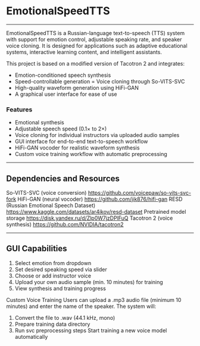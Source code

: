 # EmotionalSpeedTTS
---

EmotionalSpeedTTS is a Russian-language text-to-speech (TTS) system with support for emotion control, adjustable speaking rate, and speaker voice cloning. It is designed for applications such as adaptive educational systems, interactive learning content, and intelligent assistants.


This project is based on a modified version of Tacotron 2 and integrates:
- Emotion-conditioned speech synthesis
- Speed-controllable generation
= Voice cloning through So-VITS-SVC
- High-quality waveform generation using HiFi-GAN
- A graphical user interface for ease of use


### Features
- Emotional synthesis
- Adjustable speech speed (0.1× to 2×)
- Voice cloning for individual instructors via uploaded audio samples
- GUI interface for end-to-end text-to-speech workflow
- HiFi-GAN vocoder for realistic waveform synthesis
- Custom voice training workflow with automatic preprocessing


---


## Dependencies and Resources
So-VITS-SVC (voice conversion) https://github.com/voicepaw/so-vits-svc-fork
HiFi-GAN (neural vocoder) https://github.com/jik876/hifi-gan
RESD (Russian Emotional Speech Dataset) https://www.kaggle.com/datasets/ar4ikov/resd-dataset
Pretrained model storage https://disk.yandex.ru/d/Zlp0W7jzDPlFuQ
Tacotron 2 (voice synthesis) https://github.com/NVIDIA/tacotron2


---


## GUI Capabilities
1. Select emotion from dropdown
2. Set desired speaking speed via slider
3. Choose or add instructor voice
4. Upload your own audio sample (min. 10 minutes) for training
5. View synthesis and training progress

Custom Voice Training
Users can upload a .mp3 audio file (minimum 10 minutes) and enter the name of the speaker. The system will:
1. Convert the file to .wav (44.1 kHz, mono)
2. Prepare training data directory
3. Run svc preprocessing steps
Start training a new voice model automatically
